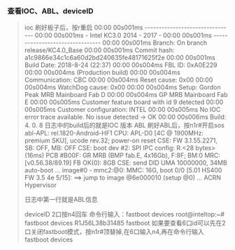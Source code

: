 ### 查看IOC、ABL、deviceID

> ioc
>  刷好板子后，按r重启
> 00:00 00s001ms --------------------------------
> 00:00 00s001ms - Intel KC3.0 2014 - 2017 -
> 00:00 00s001ms --------------------------------
> 00:00 00s001ms Branch: On branch release/KC4.0_Base
> 00:00 00s001ms Commit hash: a1c9866e34c1c6a60d2bd240635fe48171625f2e
> 00:00 00s001ms Build Date: 2018-8-24 (22:37)
> 00:00 00s004ms FBL ID: 0xA0E229
> 00:00 00s004ms (Production build)
> 00:00 00s004ms Communication: CBC
> 00:00 00s004ms Reset cause: 0x00
> 00:00 00s004ms WatchDog cause: 0x00
> 00:00 00s004ms Setup: Gordon Peak MRB Mainboard Fab D 
> 00:00 00s004ms GP MRB Mainboard Fab E 
> 00:00 00s005ms Customer feature board with id 9 detected 
> 00:00 00s005ms Customer configuration: INTEL 
> 00:00 00s005ms No IOC error trace available. No issue detected -> OK 
> 00:00 00s006ms Build: 4. 0. 8 
> 日志中的build后的就是IOC 版本
> ABL
>  刷好ABL后，按n1r#开启sos
> abl-APL: rel.1820-Android-HF1
> CPU: APL-D0 [4C @ 1900MHz: premium SKU], ucode rev.32; power-on reset
> CSE: FW 3.1.55.2271, SB: OFF, MB: OFF
> CSE: boot dev #2: SPI
> IPC config: R.<28 bytes> (16ms)
> PCB #B00F: GR MRB (BMP fab.E, 4x16Gb), F:8F; BM:0
> MRC: [v0.56.38/89.19] FB OK(0): 8GB
> CSE: send DID UMA 10000000, 34MB
> auto-boot ...
> image#0 - mmc2:@0: MMC: 16G, boot 0/0 [5.01 HS400 FW 3.5 4e 5/15]: 
> ==> jump to image @6e000010 (setup @0) ...
> ACRN Hypervisor
>
> 日志中第一行就是ABL信息
>
> deviceID 2口按n4回车
>  命令行输入：fastboot devices
> root@inteltop:~# fastboot devices
> R1J56L38b31485 fastboot
> 如果要查看6口id可以先在2口关闭fastboot模式，按n1r#顶替掉,在6口输入n4,再在命令行输入 fastboot devices